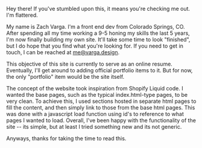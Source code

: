 Hey there! If you've stumbled upon this, it means you're checking me out. I'm flattered.

My name is Zach Varga. I'm a front end dev from Colorado Springs, CO. After spending all my time working a 9-5 honing my skills the last 5 years, I'm now finally building my own site. It'll take some time to look "finished", but I do hope that you find what you're looking for. If you need to get in touch, I can be reached at me@varga.design.

This objective of this site is currently to serve as an online resume. Eventually, I'll get around to adding official portfolio items to it. But for now, the only "portfolio" item would be the site itself.

The concept of the website took inspiration from Shopify Liquid code. I wanted the base pages, such as the typical index.html-type pages, to be very clean. To achieve this, I used sections hosted in separate html pages to fill the content, and then simply link to those from the base html pages. This was done with a javascript load function using id's to reference to what pages I wanted to load. Overall, I've been happy with the functionality of the site -- its simple, but at least I tried something new and its not generic.

Anyways, thanks for taking the time to read this. 
